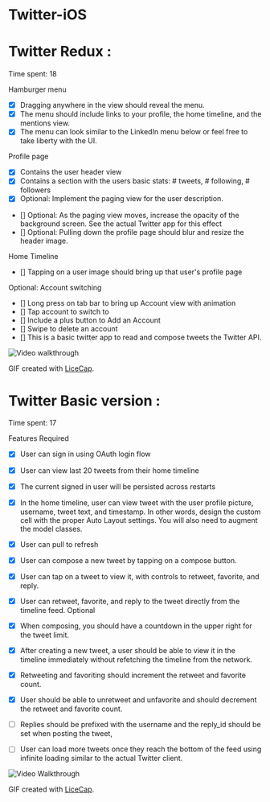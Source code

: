 # Twitter-iOS

# Twitter Redux :

Time spent: 18

Hamburger menu
* [x] Dragging anywhere in the view should reveal the menu.
* [x] The menu should include links to your profile, the home timeline, and the mentions view.
* [x] The menu can look similar to the LinkedIn menu below or feel free to take liberty with the UI.

Profile page
* [x] Contains the user header view
* [x] Contains a section with the users basic stats: # tweets, # following, # followers
* [x] Optional: Implement the paging view for the user description.
* [] Optional: As the paging view moves, increase the opacity of the background screen. See the actual Twitter app for this effect
* [] Optional: Pulling down the profile page should blur and resize the header image.

Home Timeline
* [] Tapping on a user image should bring up that user's profile page

Optional: Account switching
* [] Long press on tab bar to bring up Account view with animation
* [] Tap account to switch to
* [] Include a plus button to Add an Account
* [] Swipe to delete an account
* [] This is a basic twitter app to read and compose tweets the Twitter API.

![Video walkthrough](demo2.gif)

GIF created with [LiceCap](http://www.cockos.com/licecap/).


# Twitter Basic version :


Time spent: 17

Features
Required

* [x] User can sign in using OAuth login flow
* [x] User can view last 20 tweets from their home timeline
* [x] The current signed in user will be persisted across restarts
* [x] In the home timeline, user can view tweet with the user profile picture, username, tweet text, and timestamp. In other words, design the custom cell with the proper Auto Layout settings. You will also need to augment the model classes.
* [x] User can pull to refresh
* [x] User can compose a new tweet by tapping on a compose button.
* [x] User can tap on a tweet to view it, with controls to retweet, favorite, and reply.
* [x] User can retweet, favorite, and reply to the tweet directly from the timeline feed.
Optional

* [x] When composing, you should have a countdown in the upper right for the tweet limit.
* [x] After creating a new tweet, a user should be able to view it in the timeline immediately without refetching the timeline from the network.
* [x] Retweeting and favoriting should increment the retweet and favorite count.
* [x] User should be able to unretweet and unfavorite and should decrement the retweet and favorite count.
* [ ] Replies should be prefixed with the username and the reply_id should be set when posting the tweet,
* [ ] User can load more tweets once they reach the bottom of the feed using infinite loading similar to the actual Twitter client.

![Video Walkthrough](demo.gif)



GIF created with [LiceCap](http://www.cockos.com/licecap/).
